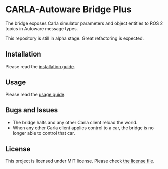 # CARLA-Autoware Bridge Plus

The bridge exposes Carla simulator parameters and object entities to
ROS 2 topics in Autoware message types.

This repository is still in alpha stage. Great refactoring is
expected.


## Installation

Please read the [installation guide](doc/INSTALL.md).

## Usage

Please read the [usage guide](doc/USAGE.md).

## Bugs and Issues

- The bridge halts and any other Carla client reload the world.
- When any other Carla client applies control to a car, the bridge is
  no longer able to control that car.

## License

This project is licensed under MIT license. Please check [the license
file](LICENSE.txt).

